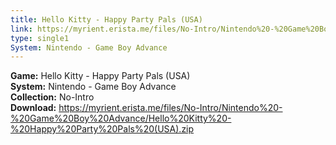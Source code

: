 ```yaml
---
title: Hello Kitty - Happy Party Pals (USA)
link: https://myrient.erista.me/files/No-Intro/Nintendo%20-%20Game%20Boy%20Advance/Hello%20Kitty%20-%20Happy%20Party%20Pals%20(USA).zip
type: single1
System: Nintendo - Game Boy Advance
---
```

<b>Game:</b> Hello Kitty - Happy Party Pals (USA)<br>
<b>System:</b> Nintendo - Game Boy Advance<br>
<b>Collection:</b> No-Intro<br>
<b>Download:</b> https://myrient.erista.me/files/No-Intro/Nintendo%20-%20Game%20Boy%20Advance/Hello%20Kitty%20-%20Happy%20Party%20Pals%20(USA).zip